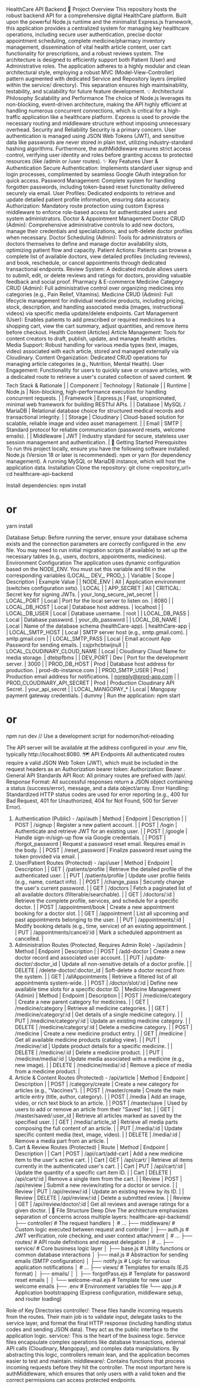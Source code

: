 HealthCare API Backend
🌟 Project Overview
This repository hosts the robust backend API for a comprehensive digital HealthCare platform. Built upon the powerful Node.js runtime and the minimalist Express.js framework, this application provides a centralized system for managing key healthcare operations, including secure user authentication, precise doctor appointment scheduling, complete medicine/pharmacy inventory management, dissemination of vital health article content, user cart functionality for prescriptions, and a robust reviews system. The architecture is designed to efficiently support both Patient (User) and Administrative roles.
The application adheres to a highly modular and clean architectural style, employing a robust MVC (Model-View-Controller) pattern augmented with dedicated Service and Repository layers (implied within the service/ directory). This separation ensures high maintainability, testability, and scalability for future feature development.
💡 Architectural Philosophy
Scalability and Performance
The choice of Node.js leverages its non-blocking, event-driven architecture, making the API highly efficient at handling numerous concurrent connections, which is critical for a high-traffic application like a healthcare platform. Express is used to provide the necessary routing and middleware structure without imposing unnecessary overhead.
Security and Reliability
Security is a primary concern. User authentication is managed using JSON Web Tokens (JWT), and sensitive data like passwords are never stored in plain text, utilizing industry-standard hashing algorithms. Furthermore, the authMiddleware ensures strict access control, verifying user identity and roles before granting access to protected resources (like /admin or /user routes).
✨ Key Features
User & Authentication
Secure Authentication: Implements standard user signup and login processes, complimented by seamless Google OAuth integration for quick access.
Password Management: Complete system for handling forgotten passwords, including token-based reset functionality delivered securely via email.
User Profiles: Dedicated endpoints to retrieve and update detailed patient profile information, ensuring data accuracy.
Authorization: Mandatory route protection using custom Express middleware to enforce role-based access for authenticated users and system administrators.
Doctor & Appointment Management
Doctor CRUD (Admin): Comprehensive administrative controls to add new doctors, manage their credentials and specializations, and soft-delete doctor profiles when necessary.
Doctor Scheduling (Admin): Tools for administrators or doctors themselves to define and manage doctor availability slots, optimizing patient flow and capacity.
Patient Actions: Patients can browse a complete list of available doctors, view detailed profiles (including reviews), and book, reschedule, or cancel appointments through dedicated transactional endpoints.
Review System: A dedicated module allows users to submit, edit, or delete reviews and ratings for doctors, providing valuable feedback and social proof.
Pharmacy & E-commerce
Medicine Category CRUD (Admin): Full administrative control over organizing medicines into categories (e.g., Pain Relief, Vitamins).
Medicine CRUD (Admin): Full lifecycle management for individual medicine products, including pricing, stock, description, and handling associated media (images, instructional videos) via specific media update/delete endpoints.
Cart Management (User): Enables patients to add prescribed or required medicines to a shopping cart, view the cart summary, adjust quantities, and remove items before checkout.
Health Content (Articles)
Article Management: Tools for content creators to draft, publish, update, and manage health articles.
Media Support: Robust handling for various media types (text, images, video) associated with each article, stored and managed externally via Cloudinary.
Content Organization: Dedicated CRUD operations for managing article categories (e.g., Nutrition, Mental Health).
User Engagement: Functionality for users to quickly save or unsave articles, with a dedicated route to retrieve a user's curated collection of saved content.
🛠️ Tech Stack & Rationale
|
| Component | Technology | Rationale |
| Runtime | Node.js | Non-blocking, high-performance execution for handling concurrent requests. |
| Framework | Express.js | Fast, unopinionated, minimal web framework for building RESTful APIs. |
| Database | MySQL / MariaDB | Relational database choice for structured medical records and transactional integrity. |
| Storage | Cloudinary | Cloud-based solution for scalable, reliable image and video asset management. |
| Email | SMTP | Standard protocol for reliable communication (password resets, welcome emails). |
| Middleware | JWT | Industry standard for secure, stateless user session management and authentication. |
🚀 Getting Started
Prerequisites
To run this project locally, ensure you have the following software installed:
Node.js (Version 18 or later is recommended).
npm or yarn (for dependency management).
A running MySQL or MariaDB instance, which will host the application data.
Installation
Clone the repository:
git clone <repository_url>
cd healthcare-api-backend



Install dependencies:
npm install
# or
yarn install



Database Setup: Before running the server, ensure your database schema exists and the connection parameters are correctly configured in the .env file. You may need to run initial migration scripts (if available) to set up the necessary tables (e.g., users, doctors, appointments, medicines).
Environment Configuration
The application uses dynamic configuration based on the NODE_ENV. You must set this variable and fill in the corresponding variables (LOCAL_, DEV_, PROD_).
| Variable | Scope | Description | Example Value |
| NODE_ENV | All | Application environment (switches configuration sets). | LOCAL |
| APP_SECRET | All | CRITICAL: Secret key for signing JWTs. | your_long_secure_jwt_secret |
| LOCAL_PORT | Local | Port for the local server to listen on. | 8080 |
| LOCAL_DB_HOST | Local | Database host address. | localhost |
| LOCAL_DB_USER | Local | Database username. | root |
| LOCAL_DB_PASS | Local | Database password. | your_db_password |
| LOCAL_DB_NAME | Local | Name of the database schema (healthCare-app). | healthCare-app |
| LOCAL_SMTP_HOST | Local | SMTP server host (e.g., smtp.gmail.com). | smtp.gmail.com |
| LOCAL_SMTP_PASS | Local | Email account App Password for sending emails. | csjprhcbtwijnull |
| LOCAL_CLOUDINARY_CLOUD_NAME | Local | Cloudinary Cloud Name for media storage. | dtebpfbms |
| DEV_PORT | Dev | Port for the development server. | 3000 |
| PROD_DB_HOST | Prod | Database host address for production. | prod-db-instance.com |
| PROD_SMTP_USER | Prod | Production email address for notifications. | noreply@prod-app.com |
| PROD_CLOUDINARY_API_SECRET | Prod | Production Cloudinary API Secret. | your_api_secret |
| LOCAL_MANGOPAY_* | Local | Mangopay payment gateway credentials. | dummy |
Run the application:
npm start
# or
npm run dev  // Use a development script for nodemon/hot-reloading


The API server will be available at the address configured in your .env file, typically http://localhost:8080.
🗺️ API Endpoints
All authenticated routes require a valid JSON Web Token (JWT), which must be included in the request headers as an Authorization bearer token: Authorization: Bearer <token>.
General API Standards
API Root: All primary routes are prefixed with /api/.
Response Format: All successful responses return a JSON object containing a status (success/error), message, and a data object/array.
Error Handling: Standardized HTTP status codes are used for error reporting (e.g., 400 for Bad Request, 401 for Unauthorized, 404 for Not Found, 500 for Server Error).
1. Authentication (Public) - /api/auth
| Method | Endpoint | Description |
| POST | /signup | Register a new patient account. |
| POST | /login | Authenticate and retrieve JWT for an existing user. |
| POST | /google | Handle sign-in/sign-up flow via Google credentials. |
| POST | /forgot_password | Request a password reset email. Requires email in the body. |
| POST | /reset_password | Finalize password reset using the token provided via email. |
2. User/Patient Routes (Protected) - /api/user
| Method | Endpoint | Description |
| GET | /patients/profile | Retrieve the detailed profile of the authenticated user. |
| PUT | /patients/profile | Update user profile fields (e.g., name, contact info). |
| POST | /change_pass | Securely change the user's current password. |
| GET | /doctors | Fetch a paginated list of all available doctors (filterable/searchable). |
| GET | /doctors/:id | Retrieve the complete profile, services, and schedule for a specific doctor. |
| POST | /appointment/book | Create a new appointment booking for a doctor slot. |
| GET | /appointment | List all upcoming and past appointments belonging to the user. |
| PUT | /appointments/:id | Modify booking details (e.g., time, service) of an existing appointment. |
| PUT | /appointments/cancel/:id | Mark a scheduled appointment as cancelled. |
3. Administration Routes (Protected, Requires Admin Role) - /api/admin
| Method | Endpoint | Description |
| POST | /add-doctor | Create a new doctor record and associated user account. |
| PUT | /update-doctor/:doctor_id | Update all non-sensitive details of a doctor profile. |
| DELETE | /delete-doctor/:doctor_id | Soft-delete a doctor record from the system. |
| GET | /allAppointments | Retrieve a filtered list of all appointments system-wide. |
| POST | /doctor/slot/:id | Define new available time slots for a specific doctor ID. |
Medicine Management (Admin)
| Method | Endpoint | Description |
| POST | /medicine/category | Create a new parent category for medicines. |
| GET | /medicine/category | Retrieve all medicine categories. |
| GET | /medicine/category/:id | Get details of a single medicine category. |
| PUT | /medicine/category/:id | Update an existing medicine category. |
| DELETE | /medicine/category/:id | Delete a medicine category. |
| POST | /medicine | Create a new medicine product entry. |
| GET | /medicine | Get all available medicine products (catalog view). |
| PUT | /medicine/:id | Update product details for a specific medicine. |
| DELETE | /medicine/:id | Delete a medicine product. |
| PUT | /medicine/media/:id | Update media associated with a medicine (e.g., new image). |
| DELETE | /medicine/media/:id | Remove a piece of media from a medicine product. |
4. Article & Content Routes (Protected) - /api/article
| Method | Endpoint | Description |
| POST | /category/create | Create a new category for articles (e.g., "Vaccines"). |
| POST | /master/create | Create the main article entry (title, author, category). |
| POST | /media | Add an image, video, or rich text block to an article. |
| POST | /master/save | Used by users to add or remove an article from their "Saved" list. |
| GET | /master/saved/:user_id | Retrieve all articles marked as saved by the specified user. |
| GET | /media/:article_id | Retrieve all media parts composing the full content of an article. |
| PUT | /media/:id | Update specific content media (text, image, video). |
| DELETE | /media/:id | Remove a media part from an article. |
5. Cart & Review Routes (Protected)
| Route | Method | Endpoint | Description |
| Cart | POST | /api/cart/add-cart | Add a new medicine item to the user's active cart. |
| Cart | GET | /api/cart/ | Retrieve all items currently in the authenticated user's cart. |
| Cart | PUT | /api/cart/:id | Update the quantity of a specific cart item ID. |
| Cart | DELETE | /api/cart/:id | Remove a single item from the cart. |
| Review | POST | /api/review | Submit a new review/rating for a doctor or service. |
| Review | PUT | /api/review/:id | Update an existing review by its ID. |
| Review | DELETE | /api/review/:id | Delete a submitted review. |
| Review | GET | /api/review/doctor/:id | Get all reviews and average ratings for a given doctor. |
📁 File Structure Deep Dive
The architecture emphasizes separation of concerns across multiple layers:
healthcare-api-backend/
├── controller/         # The request handlers
│   # ...
├── middleware/         # Custom logic executed between request and controller
│   ├── auth.js         # JWT verification, role checking, and user context attachment
│   # ...
├── routes/             # API route definitions and request delegation
│   # ...
├── service/            # Core business logic layer
│   ├── base.js         # Utility functions or common database interactions
│   ├── mail.js         # Abstraction for sending emails (SMTP configuration)
│   ├── notify.js       # Logic for various application notifications
│   # ...
├── views/              # Templates for emails (EJS format)
│   ├── emails/
│   │   ├── forgotPass.ejs   # Template for password reset emails
│   │   └── welcome-mail.ejs # Template for new user welcome emails
├── .env                # Environment variables file
└── app.js              # Application bootstrapping (Express configuration, middleware setup, and router loading)



Role of Key Directories
controller/: These files handle incoming requests from the routes. Their main job is to validate input, delegate tasks to the service layer, and format the final HTTP response (including handling status codes and sending JSON data). They act as the public interface to the application logic.
service/: This is the heart of the business logic. Service files encapsulate complex operations like database transactions, external API calls (Cloudinary, Mangopay), and complex data manipulations. By abstracting this logic, controllers remain lean, and the application becomes easier to test and maintain.
middleware/: Contains functions that process incoming requests before they hit the controller. The most important here is authMiddleware, which ensures that only users with a valid token and the correct permissions can access protected endpoints.

